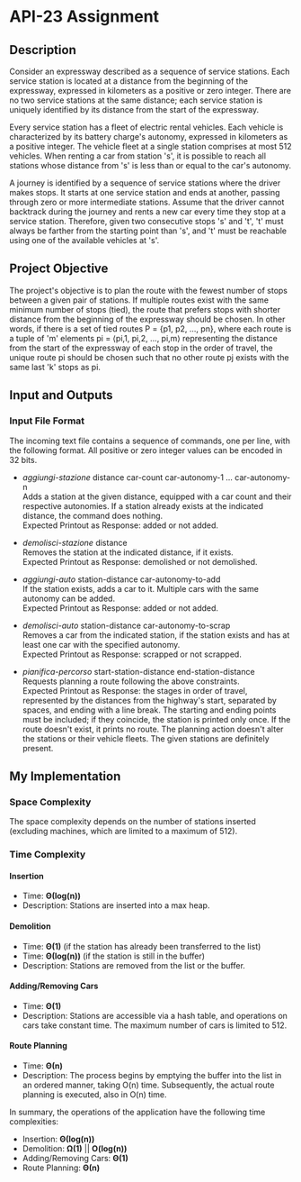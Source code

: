 # API-23 Assignment

## Description

Consider an expressway described as a sequence of service stations. Each service station is located at a distance from the beginning of the expressway, expressed in kilometers as a positive or zero integer. There are no two service stations at the same distance; each service station is uniquely identified by its distance from the start of the expressway.

Every service station has a fleet of electric rental vehicles. Each vehicle is characterized by its battery charge's autonomy, expressed in kilometers as a positive integer. The vehicle fleet at a single station comprises at most 512 vehicles. When renting a car from station 's', it is possible to reach all stations whose distance from 's' is less than or equal to the car's autonomy.

A journey is identified by a sequence of service stations where the driver makes stops. It starts at one service station and ends at another, passing through zero or more intermediate stations. Assume that the driver cannot backtrack during the journey and rents a new car every time they stop at a service station. Therefore, given two consecutive stops 's' and 't', 't' must always be farther from the starting point than 's', and 't' must be reachable using one of the available vehicles at 's'.

## Project Objective

The project's objective is to plan the route with the fewest number of stops between a given pair of stations. If multiple routes exist with the same minimum number of stops (tied), the route that prefers stops with shorter distance from the beginning of the expressway should be chosen. In other words, if there is a set of tied routes P = {p1, p2, ..., pn}, where each route is a tuple of 'm' elements pi = ⟨pi,1, pi,2, ..., pi,m⟩ representing the distance from the start of the expressway of each stop in the order of travel, the unique route pi should be chosen such that no other route pj exists with the same last 'k' stops as pi.

## Input and Outputs

### Input File Format

The incoming text file contains a sequence of commands, one per line, with the following format. All positive or zero integer values can be encoded in 32 bits.

- *aggiungi-stazione* distance car-count car-autonomy-1 ... car-autonomy-n  
Adds a station at the given distance, equipped with a car count and their respective autonomies. If a station already exists at the indicated distance, the command does nothing.  
Expected Printout as Response: added or not added.

- *demolisci-stazione* distance  
Removes the station at the indicated distance, if it exists.  
Expected Printout as Response: demolished or not demolished.

- *aggiungi-auto* station-distance car-autonomy-to-add  
If the station exists, adds a car to it. Multiple cars with the same autonomy can be added.  
Expected Printout as Response: added or not added.

- *demolisci-auto* station-distance car-autonomy-to-scrap  
Removes a car from the indicated station, if the station exists and has at least one car with the specified autonomy.  
Expected Printout as Response: scrapped or not scrapped.

- *pianifica-percorso* start-station-distance end-station-distance  
Requests planning a route following the above constraints.  
Expected Printout as Response: the stages in order of travel, represented by the distances from the highway's start, separated by spaces, and ending with a line break. The starting and ending points must be included; if they coincide, the station is printed only once. If the route doesn't exist, it prints no route. The planning action doesn't alter the stations or their vehicle fleets. The given stations are definitely present.

## My Implementation

### Space Complexity

The space complexity depends on the number of stations inserted (excluding machines, which are limited to a maximum of 512).

### Time Complexity

#### Insertion
- Time: **&Theta;(log(n))**
- Description: Stations are inserted into a max heap.

#### Demolition
- Time: **&Theta;(1)** (if the station has already been transferred to the list)
- Time: **&Theta;(log(n))** (if the station is still in the buffer)
- Description: Stations are removed from the list or the buffer.

#### Adding/Removing Cars
- Time: **&Theta;(1)**
- Description: Stations are accessible via a hash table, and operations on cars take constant time. The maximum number of cars is limited to 512.

#### Route Planning
- Time: **&Theta;(n)**
- Description: The process begins by emptying the buffer into the list in an ordered manner, taking O(n) time. Subsequently, the actual route planning is executed, also in O(n) time.

In summary, the operations of the application have the following time complexities:
- Insertion: **&Theta;(log(n))**
- Demolition: **&Omega;(1)** || **O(log(n))**
- Adding/Removing Cars: **&Theta;(1)**
- Route Planning: **&Theta;(n)**
